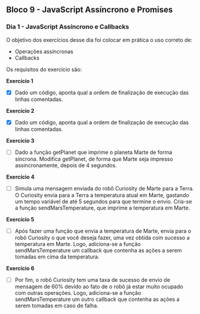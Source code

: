 ## Bloco 9 - JavaScript Assíncrono e Promises
### Dia 1 - JavaScript Assíncrono e Callbacks

O objetivo dos exercícios desse dia foi colocar em prática o uso correto de:

- Operações assíncronas
- Callbacks

Os requisitos do exercí­cio são:

**Exercício 1**
- [x] Dado um código, aponta qual a ordem de finalização de execução das linhas comentadas.

**Exercício 2**
- [x] Dado um código, aponta qual a ordem de finalização de execução das linhas comentadas.

**Exercício 3**
- [ ] Dado a função getPlanet que imprime o planeta Marte de forma síncrona. Modifica getPlanet, de forma que Marte seja impresso assincronamente, depois de 4 segundos.

**Exercício 4**
- [ ] Simula uma mensagem enviada do robô Curiosity de Marte para a Terra. O Curiosity envia para a Terra a temperatura atual em Marte, gastando um tempo variável de até 5 segundos para que termine o envio. Cria-se a função sendMarsTemperature, que imprime a temperatura em Marte.


**Exercício 5**
- [ ] Após fazer uma função que envia a temperatura de Marte, envia para o robô Curiosity o que você deseja fazer, uma vez obtida com sucesso a temperatura em Marte. Logo, adiciona-se a função sendMarsTemperature um callback que contenha as ações a serem tomadas em cima da temperatura.

**Exercício 6**
- [ ] Por fim, o robô Curiosity tem uma taxa de sucesso de envio de mensagem de 60% devido ao fato de o robô já estar muito ocupado com outras operações. Logo, adiciona-se a função sendMarsTemperature um outro callback que contenha as ações a serem tomadas em caso de falha.
